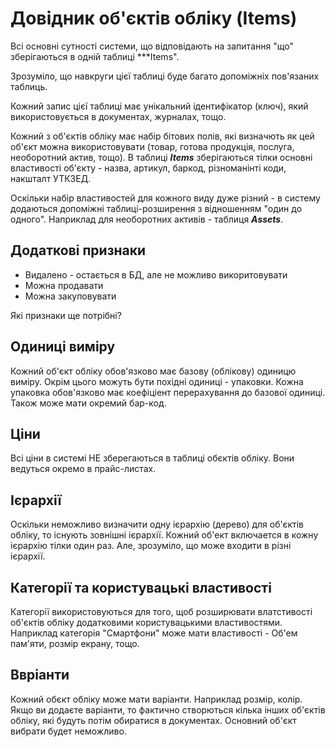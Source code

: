 ﻿# Довідник об'єктів обліку (Items)

Всі основні сутності системи, що відповідають на запитання "що" зберігаються в 
одній таблиці ***Items". 

Зрозуміло, що навкруги цієї таблиці буде багато допоміжніх пов'язаних таблиць.

Кожний запис цієї таблиці має унікальний ідентифікатор (ключ), який 
використовується в документах, журналах, тощо.

Кожний з об'єктів обліку має набір бітових полів, які визначють як цей об'єкт можна 
використовувати (товар, готова продукція, послуга, необоротний актив, тощо). 
В таблиці ***Items*** зберігаються тілки основні властивості об'єкту - 
назва, артикул, баркод, різноманінті коди, накшталт УТКЗЕД.

Оскільки набір властивостей для кожного виду дуже різний - в систему 
додаються допоміжні таблиці-розширення з відношенням "один до одного". 
Наприклад для необоротних активів - таблиця ***Assets***.

## Додаткові признаки
* Видалено - остається в БД, але не можливо викоритовувати
* Можна продавати
* Можна закуповувати

Які признаки ще потрібні?

## Одиниці виміру
Кожний об'єкт обліку обов'язково має базову (облікову) одиницю виміру.
Окрім цього можуть бути похідні одиниці - упаковки. Кожна упаковка обов'язково
має коефіціент перерахування до базової одиниці. Також може мати окремий бар-код.

## Ціни
Всі ціни в системі НЕ зберегаються в таблиці обєктів обліку. Вони ведуться окремо в
прайс-листах.

## Ієрархії
Оскільки неможливо визначити одну ієрархію (дерево) для об'єктів обліку, то існують 
зовнішні ієрархії. Кожний об'ект включается в кожну ієрархію тілки один раз.
Але, зрозуміло, що може входити в різні ієрархії.

## Категорії та користувацькі властивості
Категорії використовуються для того, щоб розширювати влатстивості об'єктів обліку 
додатковими користувацькими властивостями.
Наприклад категорія "Смартфони" може мати властивості - Об'ем пам'яти, розмір екрану, тощо.

## Ввріанти
Кожний обєкт обліку може мати варіанти. Наприклад розмір, колір.
Якщо ви додаєте варіанти, то фактично створються кілька інших об'єктів обліку, 
які будуть потім обиратися в документах. Основний об'єкт вибрати будет неможливо.

